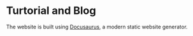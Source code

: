 # Turtorial and Blog

The website is built using [Docusaurus](https://docusaurus.io/), a modern static website generator.



